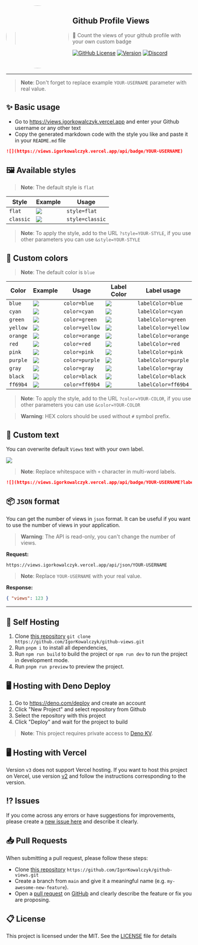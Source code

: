 <img width="170" height="170" align="left" style="float: left; margin: 0 10px 0 0; border-radius: 50%;" src="https://views.igorkowalczyk.vercel.app/favicons/android-chrome-144x144.png">

## Github Profile Views

> 👀 Count the views of your github profile with your own custom badge

[![GitHub License](https://img.shields.io/github/license/igorkowalczyk/github-views?color=%2334D058&logo=github&style=flat-square&label=License)](https://github.com/igorkowalczyk/github-views/blob/main/license.md)
[![Version](https://img.shields.io/github/v/release/igorkowalczyk/github-views?color=%2334D058&logo=github&style=flat-square&label=Version)](https://github.com/igorkowalczyk/github-views/releases)
[![Discord](https://img.shields.io/discord/666599184844980224?color=%2334D058&logo=discord&style=flat-square&logoColor=fff&label=Discord)](https://igorkowalczyk.dev/discord)
<br><br><br>

---

> **Note**:
> Don't forget to replace example `YOUR-USERNAME` parameter with real value.

## ✨ Basic usage
 - Go to https://views.igorkowalczyk.vercel.app and enter your Github username or any other text
 - Copy the generated markdown code with the style you like and paste it in your `README.md` file
 
```markdown
![](https://views.igorkowalczyk.vercel.app/api/badge/YOUR-USERNAME)
```

## 🖼️ Available styles

> **Note**:
> The default style is `flat`

| Style | Example | Usage |
| ----- | ---- | ---- |
| `flat` | ![](https://views.igorkowalczyk.vercel.app/api/badge/example?style=flat&display=true) | `style=flat` |
| `classic` | ![](https://views.igorkowalczyk.vercel.app/api/badge/example?style=classic&display=true) | `style=classic` |

> **Note**:
> To apply the style, add to the URL `?style=YOUR-STYLE`, if you use other parameters you can use `&style=YOUR-STYLE`

## 🎨 Custom colors

> **Note**:
> The default color is `blue`

| Color | Example | Usage | Label Color | Label usage | 
| ----- | ---- | ---- | ---- |  ---- | 
| `blue` | ![](https://views.igorkowalczyk.vercel.app/api/badge/example?style=flat&display=true&color=blue) | `color=blue`  | ![](https://views.igorkowalczyk.vercel.app/api/badge/example?style=flat&display=true&labelColor=blue) | `labelColor=blue` |
| `cyan` | ![](https://views.igorkowalczyk.vercel.app/api/badge/example?style=flat&display=true&color=cyan) | `color=cyan` | ![](https://views.igorkowalczyk.vercel.app/api/badge/example?style=flat&display=true&labelColor=cyan) | `labelColor=cyan` |
| `green` | ![](https://views.igorkowalczyk.vercel.app/api/badge/example?style=flat&display=true&color=green) | `color=green` |  ![](https://views.igorkowalczyk.vercel.app/api/badge/example?style=flat&display=true&labelColor=green) | `labelColor=green` |
| `yellow` | ![](https://views.igorkowalczyk.vercel.app/api/badge/example?style=flat&display=true&color=yellow) | `color=yellow` | ![](https://views.igorkowalczyk.vercel.app/api/badge/example?style=flat&display=true&labelColor=yellow) | `labelColor=yellow` |
| `orange` | ![](https://views.igorkowalczyk.vercel.app/api/badge/example?style=flat&display=true&color=orange) | `color=orange` | ![](https://views.igorkowalczyk.vercel.app/api/badge/example?style=flat&display=true&labelColor=orange) | `labelColor=orange` |
| `red` | ![](https://views.igorkowalczyk.vercel.app/api/badge/example?style=flat&display=true&color=red) | `color=red` | ![](https://views.igorkowalczyk.vercel.app/api/badge/example?style=flat&display=true&labelColor=red) | `labelColor=red` |
| `pink` | ![](https://views.igorkowalczyk.vercel.app/api/badge/example?style=flat&display=true&color=pink) | `color=pink` | ![](https://views.igorkowalczyk.vercel.app/api/badge/example?style=flat&display=true&labelColor=pink) | `labelColor=pink` |
| `purple` | ![](https://views.igorkowalczyk.vercel.app/api/badge/example?style=flat&display=true&color=purple) | `color=purple` | ![](https://views.igorkowalczyk.vercel.app/api/badge/example?style=flat&display=true&labelColor=purple) | `labelColor=purple` | ![](https://views.igorkowalczyk.vercel.app/api/badge/example?style=flat&display=true&labelColor=gray) | `labelColor=gray` |
| `gray` | ![](https://views.igorkowalczyk.vercel.app/api/badge/example?style=flat&display=true&color=gray) | `color=gray` | ![](https://views.igorkowalczyk.vercel.app/api/badge/example?style=flat&display=true&labelColor=lightgrey) | `labelColor=gray` |
| `black` | ![](https://views.igorkowalczyk.vercel.app/api/badge/example?style=flat&display=true&color=black) | `color=black` | ![](https://views.igorkowalczyk.vercel.app/api/badge/example?style=flat&display=true&labelColor=black) | `labelColor=black` |
| `ff69b4` | ![](https://views.igorkowalczyk.vercel.app/api/badge/example?style=flat&display=true&color=ff69b4) | `color=ff69b4` | ![](https://views.igorkowalczyk.vercel.app/api/badge/example?style=flat&display=true&labelColor=ff69b4) | `labelColor=ff69b4` |

> **Note**:
> To apply the style, add to the URL `?color=YOUR-COLOR`, if you use other parameters you can use `&color=YOUR-COLOR`

> **Warning**:
> HEX colors should be used without `#` symbol prefix.

## 📝 Custom text

You can overwrite default `Views` text with your own label.

![](https://views.igorkowalczyk.vercel.app/api/badge/example?label=Your+own+label&display=true&color=blue)

> **Note**:
> Replace whitespace with `+` character in multi-word labels.

```markdown
![](https://views.igorkowalczyk.vercel.app/api/badge/YOUR-USERNAME?label=Your+own+label)
```

## 📦 `JSON` format

You can get the number of views in `json` format. It can be useful if you want to use the number of views in your application.

> **Warning**:
> The API is read-only, you can't change the number of views.

**Request:**
```
https://views.igorkowalczyk.vercel.app/api/json/YOUR-USERNAME
```
> **Note**:
> Replace `YOUR-USERNAME` with your real value.

**Response:**
```json
{ "views": 123 }
```

---

## 🔩 Self Hosting

1. Clone [this repository](https://github.com/igorkowalczyk/github-views) `git clone https://github.com/IgorKowalczyk/github-views.git`
2. Run `pnpm i` to install all dependencies,
3. Run `npm run build` to build the project or `npm run dev` to run the project in development mode.
4. Run `pnpm run preview` to preview the project.

## 🖥️ Hosting with Deno Deploy

1. Go to https://deno.com/deploy and create an account
2. Click "New Project" and select repository from Github
3. Select the repository with this project
4. Click "Deploy" and wait for the project to build

> **Note**:
> This project requires private access to [Deno KV](https://deno.com/kv).

## 🖥️ Hosting with Vercel

Version `v3` does not support Vercel hosting. If you want to host this project on Vercel, use version [v2](https://github.com/IgorKowalczyk/github-views/releases/tag/v2.2.1) and follow the instructions corresponding to the version.

## ⁉️ Issues

If you come across any errors or have suggestions for improvements, please create a [new issue here](https://github.com/igorkowalczyk/github-views/issues) and describe it clearly.


## 📥 Pull Requests

When submitting a pull request, please follow these steps:

- Clone [this repository](https://github.com/igorkowalczyk/github-views) `https://github.com/IgorKowalczyk/github-views.git`
- Create a branch from `main` and give it a meaningful name (e.g. `my-awesome-new-feature`).
- Open a [pull request](https://github.com/igorkowalczyk/github-views/pulls) on [GitHub](https://github.com/) and clearly describe the feature or fix you are proposing.

## 📋 License

This project is licensed under the MIT. See the [LICENSE](https://github.com/igorkowalczyk/github-views/blob/main/license.md) file for details
